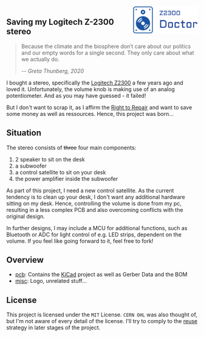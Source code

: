 <img align="right" width="180" alt="Z2300 Doctor" src="misc//logo_Z2300Doctor.png"/>

## Saving my Logitech Z-2300 stereo

> Because the climate and the biosphere don’t care about our politics and our empty words for a single second. They only care about what we actually do.
> 
> -- <cite>Greta Thunberg, 2020</cite>

I bought a stereo, specifically the [Logitech Z2300](https://productz.com/de/logitech-z-2300/p/nxxLn) a few years ago and loved it.
Unfortunately, the volume knob is making use of an analog potentiometer.
And as you may have guessed - it failed!

But I don't want to scrap it, as I affirm the [Right to Repair](https://repair.eu/) and want to save some money as well as ressources.
Hence, this project was born...

## Situation

The stereo consists of ~~three~~ four main components:
1. 2 speaker to sit on the desk
2. a subwoofer
3. a control satellite to sit on your desk
4. the power amplifier inside the subwoofer

As part of this project, I need a new control satellite.
As the current tendency is to clean up your desk, I don't want any additional hardware sitting on my desk.
Hence, controlling the volume is done from my pc, resulting in a less complex PCB and also overcoming conflicts with the original design.

In further designs, I may include a MCU for additional functions, such as Bluetooth or ADC for light control of e.g. LED strips, dependent on the volume.
If you feel like going forward to it, feel free to fork!

## Overview

* [pcb](pcb/): Contains the [KiCad](https://www.kicad.org/) project as well as Gerber Data and the BOM
* [misc](misc/Readme.md): Logo, unrelated stuff...

## License

This project is licensed under the `MIT` License.
`CERN OHL` was also thought of, but I'm not aware of every detail of the license.
I'll try to comply to the [reuse](https://reuse.software/) strategy in later stages of the project.